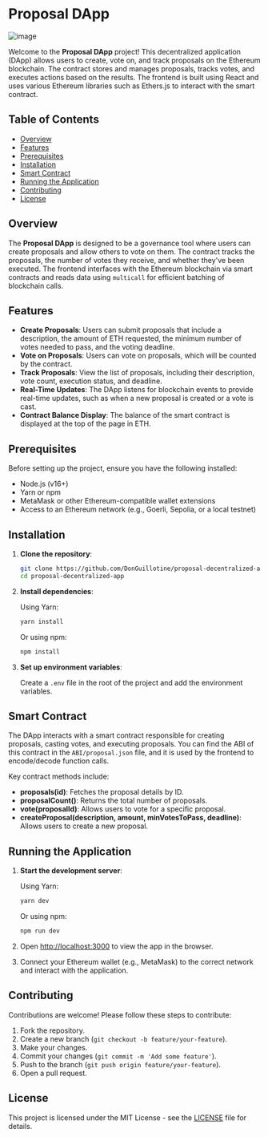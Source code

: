 # Proposal DApp

![image](https://github.com/user-attachments/assets/ac3ecc1a-40d5-4ff8-807f-aacdead885ae)

Welcome to the **Proposal DApp** project! This decentralized application (DApp) allows users to create, vote on, and track proposals on the Ethereum blockchain. The contract stores and manages proposals, tracks votes, and executes actions based on the results. The frontend is built using React and uses various Ethereum libraries such as Ethers.js to interact with the smart contract.

## Table of Contents

- [Overview](#overview)
- [Features](#features)
- [Prerequisites](#prerequisites)
- [Installation](#installation)
- [Smart Contract](#smart-contract)
- [Running the Application](#running-the-application)
- [Contributing](#contributing)
- [License](#license)

## Overview

The **Proposal DApp** is designed to be a governance tool where users can create proposals and allow others to vote on them. The contract tracks the proposals, the number of votes they receive, and whether they've been executed. The frontend interfaces with the Ethereum blockchain via smart contracts and reads data using `multicall` for efficient batching of blockchain calls.

## Features

- **Create Proposals**: Users can submit proposals that include a description, the amount of ETH requested, the minimum number of votes needed to pass, and the voting deadline.
- **Vote on Proposals**: Users can vote on proposals, which will be counted by the contract.
- **Track Proposals**: View the list of proposals, including their description, vote count, execution status, and deadline.
- **Real-Time Updates**: The DApp listens for blockchain events to provide real-time updates, such as when a new proposal is created or a vote is cast.
- **Contract Balance Display**: The balance of the smart contract is displayed at the top of the page in ETH.

## Prerequisites

Before setting up the project, ensure you have the following installed:

- Node.js (v16+)
- Yarn or npm
- MetaMask or other Ethereum-compatible wallet extensions
- Access to an Ethereum network (e.g., Goerli, Sepolia, or a local testnet)

## Installation

1. **Clone the repository**:

   ```bash
   git clone https://github.com/DonGuillotine/proposal-decentralized-app.git
   cd proposal-decentralized-app
   ```

2. **Install dependencies**:

   Using Yarn:

   ```bash
   yarn install
   ```

   Or using npm:

   ```bash
   npm install
   ```

3. **Set up environment variables**:

   Create a `.env` file in the root of the project and add the environment variables.

## Smart Contract

The DApp interacts with a smart contract responsible for creating proposals, casting votes, and executing proposals. You can find the ABI of this contract in the `ABI/proposal.json` file, and it is used by the frontend to encode/decode function calls.

Key contract methods include:

- **proposals(id)**: Fetches the proposal details by ID.
- **proposalCount()**: Returns the total number of proposals.
- **vote(proposalId)**: Allows users to vote for a specific proposal.
- **createProposal(description, amount, minVotesToPass, deadline)**: Allows users to create a new proposal.

## Running the Application

1. **Start the development server**:

   Using Yarn:

   ```bash
   yarn dev
   ```

   Or using npm:

   ```bash
   npm run dev
   ```

2. Open [http://localhost:3000](http://localhost:3000) to view the app in the browser.

3. Connect your Ethereum wallet (e.g., MetaMask) to the correct network and interact with the application.

## Contributing

Contributions are welcome! Please follow these steps to contribute:

1. Fork the repository.
2. Create a new branch (`git checkout -b feature/your-feature`).
3. Make your changes.
4. Commit your changes (`git commit -m 'Add some feature'`).
5. Push to the branch (`git push origin feature/your-feature`).
6. Open a pull request.

## License

This project is licensed under the MIT License - see the [LICENSE](LICENSE) file for details.
